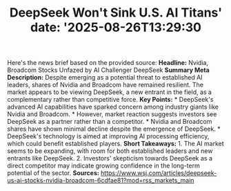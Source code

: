 ﻿---
title: "DeepSeek Won't Sink U.S. AI Titans'
date: '2025-08-26T13:29:30"
category: "Markets"
summary: ""
slug: "deepseek wont sink us ai titans"
source_urls:
  - "https://www.wsj.com/articles/deepseek-us-ai-stocks-nvidia-broadcom-6cdfae81?mod=rss_markets_main"
seo:
  title: "DeepSeek Won't Sink U.S. AI Titans | Hash n Hedge'
  description: '"
  keywords: ["news", "markets", "brief"]
---
Here's the news brief based on the provided source:  **Headline:** Nvidia, Broadcom Stocks Unfazed by AI Challenger DeepSeek  **Summary Meta Description:** Despite emerging as a potential threat to established AI leaders, shares of Nvidia and Broadcom have remained resilient. The market appears to be viewing DeepSeek, a new entrant in the field, as a complementary rather than competitive force.  **Key Points:**  * DeepSeek's advanced AI capabilities have sparked concern among industry giants like Nvidia and Broadcom. * However, market reaction suggests investors see DeepSeek as a partner rather than a competitor. * Nvidia and Broadcom shares have shown minimal decline despite the emergence of DeepSeek. * DeepSeek's technology is aimed at improving AI processing efficiency, which could benefit established players.  **Short Takeaways:**  1. The AI market seems to be expanding, with room for both established leaders and new entrants like DeepSeek. 2. Investors' skepticism towards DeepSeek as a direct competitor may indicate growing confidence in the long-term potential of the sector.  **Sources:**  https://www.wsj.com/articles/deepseek-us-ai-stocks-nvidia-broadcom-6cdfae81?mod=rss_markets_main 
